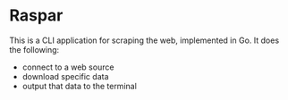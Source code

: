 # Raspar
This is a CLI application for scraping the web, implemented in Go.
It does the following:
  - connect to a web source
  - download specific data
  - output that data to the terminal